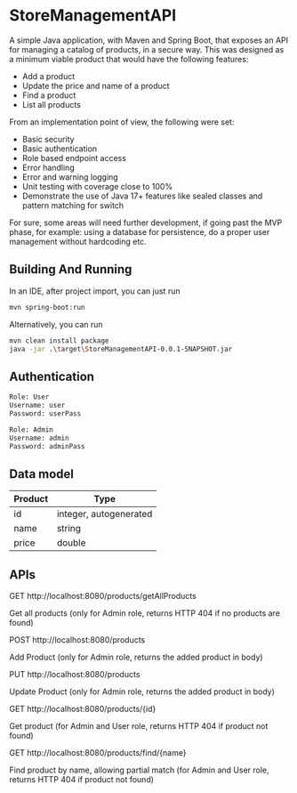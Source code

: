# StoreManagementAPI
A simple Java application, with Maven and Spring Boot, that exposes an API for managing a catalog of products, in a secure way.
This was designed as a minimum viable product that would have the following features:
- Add a product
- Update the price and name of a product
- Find a product
- List all products

From an implementation point of view, the following were set:
- Basic security
- Basic authentication
- Role based endpoint access
- Error handling
- Error and warning logging
- Unit testing with coverage close to 100%
- Demonstrate the use of Java 17+ features like sealed classes and pattern matching for switch 

For sure, some areas will need further development, if going past the MVP phase, for example: using a database for persistence, do a proper user management without hardcoding etc.

## Building And Running

In an IDE, after project import, you can just run
```bash
mvn spring-boot:run
```
Alternatively, you can run
```bash
mvn clean install package
java -jar .\target\StoreManagementAPI-0.0.1-SNAPSHOT.jar
```
## Authentication
```bash
Role: User
Username: user
Password: userPass

Role: Admin
Username: admin
Password: adminPass
```

## Data model

| **Product** | Type                   |
|-------------|------------------------|
| id          | integer, autogenerated |
| name        | string                 |
| price       | double                 |


## APIs

GET http://localhost:8080/products/getAllProducts

Get all products (only for Admin role, returns HTTP 404 if no products are found)

POST http://localhost:8080/products

Add Product (only for Admin role, returns the added product in body)

PUT http://localhost:8080/products

Update Product (only for Admin role, returns the added product in body)

GET http://localhost:8080/products/{id}

Get product (for Admin and User role, returns HTTP 404 if product not found)

GET http://localhost:8080/products/find/{name}

Find product by name, allowing partial match (for Admin and User role, returns HTTP 404 if product not found)